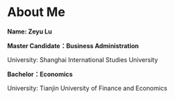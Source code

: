 <!DOCTYPE html>
<html>
<body>
<h1>About Me</h1>
<p><b>Name: Zeyu Lu</b></p>
</body>
<body>
<p><b>Master Candidate：Business Administration</b></p>
<p>University: Shanghai International Studies University</p>
</body>
<body>
<p><b>Bachelor：Economics</b></p>
<p>University: Tianjin University of Finance and Economics</p>
</body>
</html>
